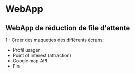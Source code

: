 # WebApp

## WebApp de réduction de file d'attente
1 - Créer des maquettes des différents écrans:
- Profil usager
- Point of interest (attraction)
- Google map API
- Fin
